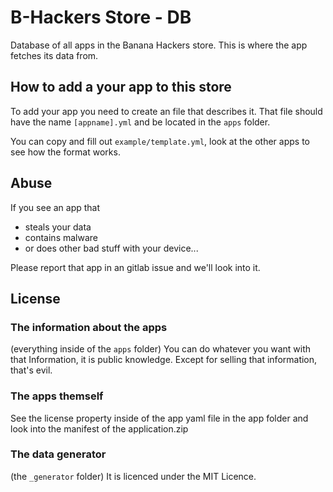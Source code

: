# B-Hackers Store - DB

Database of all apps in the Banana Hackers store. This is where the app fetches its data from.



## How to add a your app to this store

To add your app you need to create an file that describes it.
That file should have the name `[appname].yml` and be located in the `apps` folder.

You can copy and fill out `example/template.yml`,
look at the other apps to see how the format works.


## Abuse

If you see an app that
- steals your data
- contains malware
- or does other bad stuff with your device...

Please report that app in an gitlab issue and we'll look into it.


## License

### The information about the apps
(everything inside of the `apps` folder)
You can do whatever you want with that Information, it is public knowledge.
Except for selling that information, that's evil.

### The apps themself
See the license property inside of the app yaml file in the app folder
and look into the manifest of the application.zip

### The data generator
(the `_generator` folder)
It is licenced under the MIT Licence.
